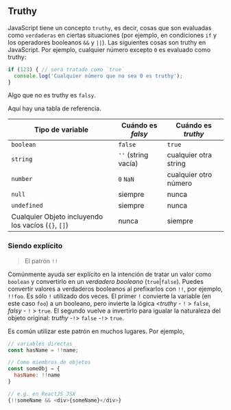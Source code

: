 ## Truthy

JavaScript tiene un concepto `truthy`, es decir, cosas que son evaluadas como `verdaderas` en ciertas situaciones (por ejemplo, en condiciones `if` y los operadores booleanos `&&` y `||`). Las siguientes cosas son truthy en JavaScript. Por ejemplo, cualquier número excepto `0` es evaluado como truthy: 

```ts
if (123) { // será tratado como `true`
  console.log('Cualquier número que no sea 0 es truthy');
}
```

Algo que no es truthy es `falsy`.

Aquí hay una tabla de referencia.


| Tipo de variable   | Cuándo es *falsy*        | Cuándo es *truthy*       |
|--------------------|--------------------------|--------------------------|
| `boolean`          | `false`                  | `true`                   |
| `string`           | `''` (string vacía)      | cualquier otra string    |
| `number`           | `0`  `NaN`               | cualquier otro número    |
| `null`             | siempre                  | nunca                    |
| `undefined`        | siempre                  | nunca                    |
| Cualquier Objeto incluyendo los vacíos (`{}`, `[]`) | nunca | siempre |


### Siendo explícito

> El patrón `!!`

Comúnmente ayuda ser explícito en la intención de tratar un valor como `boolean` y convertirlo en un *verdadero booleano* (`true`|`false`). Puedes convertir valores a verdaderos booleanos al prefixarlos con `!!`, por ejemplo, `!!foo`. Es sólo `!` utilizado dos veces. El primer `!` convierte la variable (en este caso `foo`) a un booleano, pero invierte la lógica <*truthy* - `!` > `false`, *falsy* - `!` > `true`. El segundo vuelve a invertirlo para igualar la naturaleza del objeto original: *truthy* -`!`> `false` -`!`> `true`.

Es común utilizar este patrón en muchos lugares. Por ejemplo, 

```js
// variables directas
const hasName = !!name;

// Como miembros de objetos
const someObj = {
  hasName: !!name
}

// e.g. en ReactJS JSX
{!!someName && <div>{someName}</div>}
```
